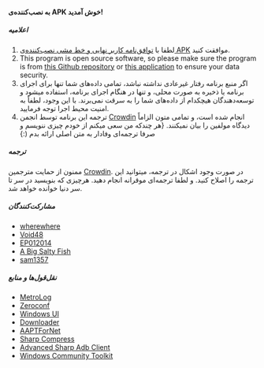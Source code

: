 #### به نصب‌کننده‌ی APK خوش آمدید!

##### اعلامیه
1. لطفا با [توافق‌نامه کاربر نهایی و خط مشی نصب‌کننده‌ی APK](https://github.com/Paving-Base/APK-Installer/blob/main/Privacy.md) موافقت کنید.
2. This program is open source software, so please make sure the program is from [this Github repository](https://github.com/Paving-Base/APK-Installer) or [this application](https://www.microsoft.com/store/apps/9P2JFQ43FPPG) to ensure your data security.
3. اگر منبع برنامه رفتار غیرعادی نداشته نباشد، تمامی داده‌های شما تنها برای اجرای برنامه یا ذخیره به صورت محلی، و تنها در هنگام اجرای برنامه، استفاده میشود و توسعه‌دهندگان هیچکدام از داده‌های شما را به سرقت نمی‌برند. با این وجود، لطفاً به امنیت محیط اجرا توجه فرمایید.
4. ترجمه این برنامه توسط انجمن [Crowdin](https://crowdin.com/project/APKInstaller "Crowdin") انجام شده است، و تمامی متون الزاماً دیدگاه مولفین را بیان نمیکنند. {هر چندکه من سعی میکنم از خودم چیزی ننویسم و صرفا ترجمه‌ای وفادار به متن اصلی ارائه بدم (:}

##### ترجمه
ممنون از حمایت مترجمین [Crowdin](https://crowdin.com/project/APKInstaller "Crowdin"). در صورت وجود اشکال در ترجمه، میتوانید این ترجمه را اصلاح کنید. و لطفا ترجمه‌ای موقرانه انجام دهید. هرچیزی که بنویسید در سر تا سر دنیا خوانده خواهد شد.

##### مشارکت‌کنندگان
- [wherewhere](https://github.com/wherewhere)
- [Void48](https://github.com/Void48)
- [EP012014](https://github.com/EP012014)
- [A Big Salty Fish](https://github.com/bigsaltyfishes)
- [sam1357](https://github.com/sam1357)

##### نقل‌قول‌ها و منابع
- [MetroLog](https://github.com/roubachof/MetroLog "MetroLog")
- [Zeroconf](https://github.com/novotnyllc/Zeroconf "Zeroconf")
- [Windows UI](https://github.com/microsoft/microsoft-ui-xaml "Windows UI")
- [Downloader](https://github.com/bezzad/Downloader "Downloader")
- [AAPTForNet](https://github.com/canheo136/QuickLook.Plugin.ApkViewer "AAPTForNet")
- [Sharp Compress](https://github.com/adamhathcock/sharpcompress "Sharp Compress")
- [Advanced Sharp Adb Client](https://github.com/yungd1plomat/AdvancedSharpAdbClient "Advanced Sharp Adb Client")
- [Windows Community Toolkit](https://github.com/CommunityToolkit/WindowsCommunityToolkit "Windows Community Toolkit")